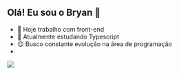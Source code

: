 ## Olá! Eu sou o Bryan 👋



- 🔭 Hoje trabalho com front-end
- 🌱 Atualmente estudando Typescript
- 😉 Busco constante evolução na área de programação
- 
<picture>
  <source
    srcset="https://github-readme-stats.vercel.app/api?username=BryanWM&show_icons=true&theme=dark"
    media="(prefers-color-scheme: dracula)"
  />
  <source
    srcset="https://github-readme-stats.vercel.app/api?username=BryanWM&show_icons=true"
    media="(prefers-color-scheme: dracula), (prefers-color-scheme: no-preference)"
  />
  <img src="https://github-readme-stats.vercel.app/api?username=BryanWM&show_icons=true" />
</picture>
